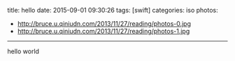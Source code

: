 title: hello
date: 2015-09-01 09:30:26
tags: [swift]
categories: iso
photos:
- http://bruce.u.qiniudn.com/2013/11/27/reading/photos-0.jpg
- http://bruce.u.qiniudn.com/2013/11/27/reading/photos-1.jpg
---

hello world
